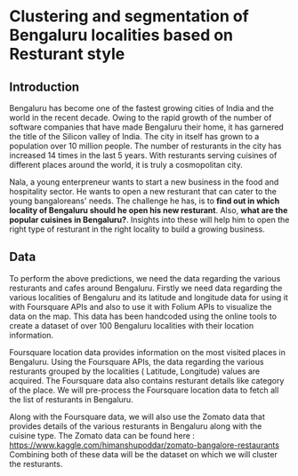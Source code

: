 # Clustering and segmentation of Bengaluru localities based on Resturant style


## Introduction

Bengaluru has become one of the fastest growing cities of India and the world in the recent decade. Owing to the rapid growth of the 
number of software companies that have made Bengaluru their home, it has garnered the title of the Silicon valley of India. The
city in itself has grown to a population over 10 million people. The number of resturants in the city has increased 14 times in the
last 5 years. With resturants serving cuisines of different places around the world, it is truly a cosmopolitan city. 

Nala, a young enterpreneur wants to start a new business in the food and hospitality sector. He wants to open a new resturant that
can cater to the young bangaloreans' needs. The challenge he has, is to **find out in which locality of Bengaluru should he open
his new resturant**. Also, **what are the popular cuisines in Bengaluru?**. Insights into these will help him to open the right type of 
resturant in the right locality to build a growing business.

## Data

To perform the above predictions, we need the data regarding the various resturants and cafes around Bengaluru. Firstly we need data
regarding the various localities of Bengaluru and its latitude and longitude data for using it with Foursquare APIs and also to use it 
with Folium APIs to visualize the data on the map. This data has been handcoded using the online tools to create a dataset of over 
100 Bengaluru localities with their location information.

Foursquare location data provides information on the most visited places in Bengaluru. Using the Foursquare APIs, the data regarding the various resturants
grouped by the localities ( Latitude, Longitude) values are acquired. The Foursquare data also contains resturant details like 
category of the place. We will pre-process the Foursquare location data to fetch all the list of resturants in Bengaluru. 

Along with the Foursquare data, we will also use the Zomato data that provides details of the 
various resturants in Bengaluru along with the cuisine type. The Zomato data can be found here : https://www.kaggle.com/himanshupoddar/zomato-bangalore-restaurants
Combining both of these data will be the dataset on which we will cluster the resturants. 
